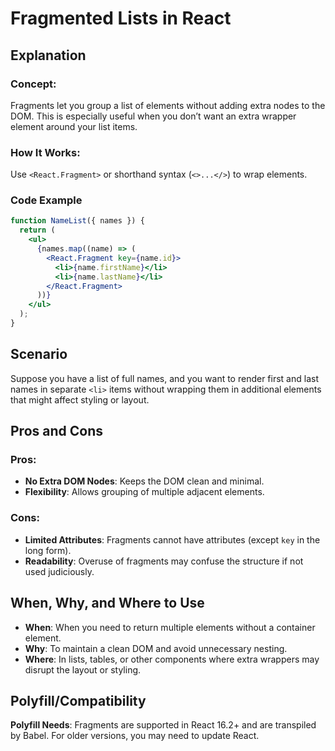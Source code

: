 # Fragmented Lists in React

## Explanation

### Concept:
Fragments let you group a list of elements without adding extra nodes to the DOM. This is especially useful when you don’t want an extra wrapper element around your list items.

### How It Works:
Use `<React.Fragment>` or shorthand syntax (`<>...</>`) to wrap elements.

### Code Example
```jsx
function NameList({ names }) {
  return (
    <ul>
      {names.map((name) => (
        <React.Fragment key={name.id}>
          <li>{name.firstName}</li>
          <li>{name.lastName}</li>
        </React.Fragment>
      ))}
    </ul>
  );
}
```

## Scenario
Suppose you have a list of full names, and you want to render first and last names in separate `<li>` items without wrapping them in additional elements that might affect styling or layout.

## Pros and Cons

### Pros:
- **No Extra DOM Nodes**: Keeps the DOM clean and minimal.
- **Flexibility**: Allows grouping of multiple adjacent elements.

### Cons:
- **Limited Attributes**: Fragments cannot have attributes (except `key` in the long form).
- **Readability**: Overuse of fragments may confuse the structure if not used judiciously.

## When, Why, and Where to Use

- **When**: When you need to return multiple elements without a container element.
- **Why**: To maintain a clean DOM and avoid unnecessary nesting.
- **Where**: In lists, tables, or other components where extra wrappers may disrupt the layout or styling.

## Polyfill/Compatibility
**Polyfill Needs**: Fragments are supported in React 16.2+ and are transpiled by Babel. For older versions, you may need to update React.


